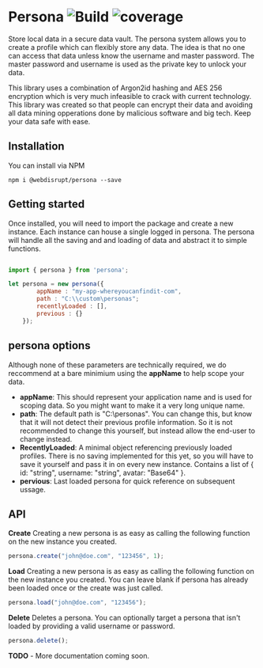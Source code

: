 

# Persona ![Build](https://img.shields.io/github/package-json/v/WebDisrupt/persona/master?label=Stable%20Version) ![coverage](https://img.shields.io/badge/coverage-81.25%25-green) 
Store local data in a secure data vault. The persona system allows you to create a profile which can flexibly store any data. The idea is that no one can access that data unless know the username and master password. The master password and username is used as the private key to unlock your data.

This library uses a combination of Argon2id hashing and AES 256 encryption which is very much infeasible to crack with current technology. This library was created so that people can encrypt their data and avoiding all data mining opperations done by malicious software and big tech. Keep your data safe with ease. 


## Installation 

You can install via NPM
```
npm i @webdisrupt/persona --save
```


## Getting started
Once installed, you will need to import the package and create a new instance. Each instance can house a single logged in persona. The persona will handle all the saving and and loading of data and abstract it to simple functions.

```javascript

import { persona } from 'persona';

let persona = new persona({ 
        appName : "my-app-whereyoucanfindit-com",
        path : "C:\\custom\personas";
        recentlyLoaded : [],
        previous : {}
    });

```

## persona options
Although none of these parameters are technically required, we do reccommend at a bare minimium using the **appName** to help scope your data.
- **appName**: This should represent your application name and is used for scoping data. So you might want to make it a very long unique name.
- **path**: The default path is "C:\\personas". You can change this, but know that it will not detect their previous profile information. So it is not recommended to change this yourself, but instead allow the end-user to change instead.
- **RecentlyLoaded**: A minimal object referencing previously loaded profiles. There is no saving implemented for this yet, so you will have to save it yourself and pass it in on every new instance. Contains a list of { id: "string", username: "string", avatar: "Base64" }.
- **pervious**: Last loaded persona for quick reference on subsequent ussage.

## API

**Create**
Creating a new persona is as easy as calling the following function on the new instance you created.

```javascript
persona.create("john@doe.com", "123456", 1);
```

**Load**
Creating a new persona is as easy as calling the following function on the new instance you created. You can leave blank if persona has already been loaded once or the create was just called.

```javascript
persona.load("john@doe.com", "123456");
```

**Delete**
Deletes a persona. You can optionally target a persona that isn't loaded by providing a valid username or password.
```javascript
persona.delete();
```


**TODO** - More documentation coming soon.
